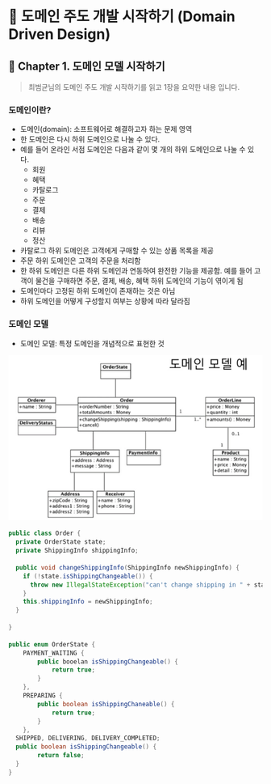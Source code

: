 # :book: 도메인 주도 개발 시작하기 (Domain Driven Design)
## :pushpin: Chapter 1. 도메인 모델 시작하기

> 최범균님의 도메인 주도 개발 시작하기를 읽고 1장을 요약한 내용 입니다.
> 
### 도메인이란?
- 도메인(domain): 소프트웨어로 해결하고자 하는 문제 영역
- 한 도메인은 다시 하위 도메인으로 나눌 수 있다.
- 예를 들어 온라인 서점 도메인은 다음과 같이 몇 개의 하위 도메인으로 나눌 수 있다.
  - 회원
  - 혜택
  - 카탈로그
  - 주문
  - 결제
  - 배송
  - 리뷰
  - 정산
- 카탈로그 하위 도메인은 고객에게 구매할 수 있는 상품 목록을 제공
- 주문 하위 도메인은 고객의 주문을 처리함
- 한 하위 도메인은 다른 하위 도메인과 연동하여 완전한 기능을 제공함. 예를 들어 고객이 물건을 구매하면 주문, 결제, 배송, 혜택 하위 도메인의 기능이 엮이게 됨
- 도메인마다 고정된 하위 도메인이 존재하는 것은 아님
- 하위 도메인을 어떻게 구성할지 여부는 상황에 따라 달라짐

### 도메인 모델
- 도메인 모델: 특정 도메인을 개념적으로 표현한 것

![](../image/도메인모델.png)

```java
public class Order {
  private OrderState state;
  private ShippingInfo shippingInfo;

  public void changeShippingInfo(ShippingInfo newShippingInfo) {
    if (!state.isShippingChangeable()) {
      throw new IllegalStateException("can't change shipping in " + state);
    }
    this.shippingInfo = newShippingInfo;
  }

}
	
public enum OrderState {
	PAYMENT_WAITING {
		public booelan isShippingChangeable() {
			return true;
		}
	},
	PREPARING {
		public boolean isShippingChaneable() {
			return true;
		}
	},
  SHIPPED, DELIVERING, DELIVERY_COMPLETED;
  public boolean isShippingChangeable() {
		return false;
  }
}

```